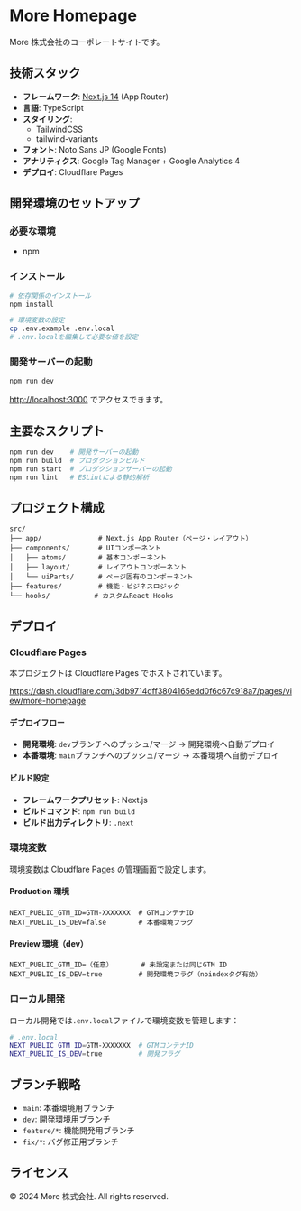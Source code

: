 # More Homepage

More 株式会社のコーポレートサイトです。

## 技術スタック

- **フレームワーク**: [Next.js 14](https://nextjs.org/) (App Router)
- **言語**: TypeScript
- **スタイリング**:
  - TailwindCSS
  - tailwind-variants
- **フォント**: Noto Sans JP (Google Fonts)
- **アナリティクス**: Google Tag Manager + Google Analytics 4
- **デプロイ**: Cloudflare Pages

## 開発環境のセットアップ

### 必要な環境

- npm

### インストール

```bash
# 依存関係のインストール
npm install

# 環境変数の設定
cp .env.example .env.local
# .env.localを編集して必要な値を設定
```

### 開発サーバーの起動

```bash
npm run dev
```

[http://localhost:3000](http://localhost:3000) でアクセスできます。

## 主要なスクリプト

```bash
npm run dev    # 開発サーバーの起動
npm run build  # プロダクションビルド
npm run start  # プロダクションサーバーの起動
npm run lint   # ESLintによる静的解析
```

## プロジェクト構成

```
src/
├── app/              # Next.js App Router（ページ・レイアウト）
├── components/       # UIコンポーネント
│   ├── atoms/        # 基本コンポーネント
│   ├── layout/       # レイアウトコンポーネント
│   └── uiParts/      # ページ固有のコンポーネント
├── features/         # 機能・ビジネスロジック
└── hooks/           # カスタムReact Hooks
```

## デプロイ

### Cloudflare Pages

本プロジェクトは Cloudflare Pages でホストされています。

https://dash.cloudflare.com/3db9714dff3804165edd0f6c67c918a7/pages/view/more-homepage

#### デプロイフロー

- **開発環境**: `dev`ブランチへのプッシュ/マージ → 開発環境へ自動デプロイ
- **本番環境**: `main`ブランチへのプッシュ/マージ → 本番環境へ自動デプロイ

#### ビルド設定

- **フレームワークプリセット**: Next.js
- **ビルドコマンド**: `npm run build`
- **ビルド出力ディレクトリ**: `.next`

### 環境変数

環境変数は Cloudflare Pages の管理画面で設定します。

#### Production 環境

```
NEXT_PUBLIC_GTM_ID=GTM-XXXXXXX  # GTMコンテナID
NEXT_PUBLIC_IS_DEV=false        # 本番環境フラグ
```

#### Preview 環境（dev）

```
NEXT_PUBLIC_GTM_ID=（任意）       # 未設定または同じGTM ID
NEXT_PUBLIC_IS_DEV=true         # 開発環境フラグ（noindexタグ有効）
```

### ローカル開発

ローカル開発では`.env.local`ファイルで環境変数を管理します：

```bash
# .env.local
NEXT_PUBLIC_GTM_ID=GTM-XXXXXXX  # GTMコンテナID
NEXT_PUBLIC_IS_DEV=true         # 開発フラグ
```

## ブランチ戦略

- `main`: 本番環境用ブランチ
- `dev`: 開発環境用ブランチ
- `feature/*`: 機能開発用ブランチ
- `fix/*`: バグ修正用ブランチ

## ライセンス

© 2024 More 株式会社. All rights reserved.
